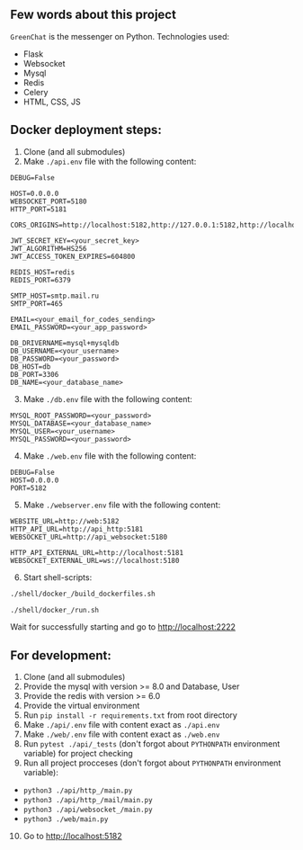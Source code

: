Few words about this project
----------------------------
`GreenChat` is the messenger on Python. Technologies used:
- Flask
- Websocket
- Mysql
- Redis
- Celery
- HTML, CSS, JS

Docker deployment steps:
------------------------

1. Clone (and all submodules)
2. Make `./api.env` file with the following content:
```env
DEBUG=False

HOST=0.0.0.0
WEBSOCKET_PORT=5180
HTTP_PORT=5181

CORS_ORIGINS=http://localhost:5182,http://127.0.0.1:5182,http://localhost:2222,http://127.0.0.1:2222

JWT_SECRET_KEY=<your_secret_key>
JWT_ALGORITHM=HS256
JWT_ACCESS_TOKEN_EXPIRES=604800

REDIS_HOST=redis
REDIS_PORT=6379

SMTP_HOST=smtp.mail.ru
SMTP_PORT=465

EMAIL=<your_email_for_codes_sending>
EMAIL_PASSWORD=<your_app_password>

DB_DRIVERNAME=mysql+mysqldb
DB_USERNAME=<your_username>
DB_PASSWORD=<your_password>
DB_HOST=db
DB_PORT=3306
DB_NAME=<your_database_name>
```
3. Make `./db.env` file with the following content:
```env
MYSQL_ROOT_PASSWORD=<your_password>
MYSQL_DATABASE=<your_database_name>
MYSQL_USER=<your_username>
MYSQL_PASSWORD=<your_password>
```
4. Make `./web.env` file with the following content:
```env
DEBUG=False
HOST=0.0.0.0
PORT=5182
```
5. Make `./webserver.env` file with the following content:
```env
WEBSITE_URL=http://web:5182
HTTP_API_URL=http://api_http:5181
WEBSOCKET_URL=http://api_websocket:5180

HTTP_API_EXTERNAL_URL=http://localhost:5181
WEBSOCKET_EXTERNAL_URL=ws://localhost:5180
```
6. Start shell-scripts:
```sh
./shell/docker_/build_dockerfiles.sh
```
```sh
./shell/docker_/run.sh
```
Wait for successfully starting and go to [http://localhost:2222](http://localhost:2222)

For development:
----------------

1. Clone (and all submodules)
2. Provide the mysql with version >= 8.0 and Database, User
3. Provide the redis with version >= 6.0
4. Provide the virtual environment
5. Run `pip install -r requirements.txt` from root directory
6. Make `./api/.env` file with content exact as `./api.env`
7. Make `./web/.env` file with content exact as `./web.env`
8. Run `pytest ./api/_tests` (don't forgot about `PYTHONPATH` environment variable) for project checking
9. Run all project procceses (don't forgot about `PYTHONPATH` environment variable):
- `python3 ./api/http_/main.py`
- `python3 ./api/http_/mail/main.py`
- `python3 ./api/websocket_/main.py`
- `python3 ./web/main.py`
10. Go to [http://localhost:5182](http://localhost:5182)
